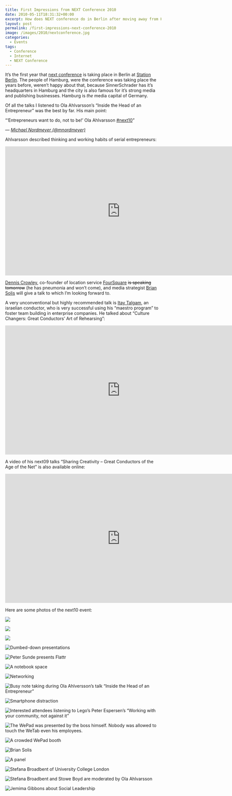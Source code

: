 ```yaml
---
title: First Impressions from NEXT Conference 2010
date: 2010-05-11T18:31:32+00:00
excerpt: How does NEXT conference do in Berlin after moving away from Hamburg?
layout: post
permalink: /first-impressions-next-conference-2010
image: /images/2010/nextconference.jpg
categories:
  - Events
tags:
  - Conference
  - Internet
  - NEXT Conference
---
```

It’s the first year that [next conference](https://nextconf.eu/) is taking place in Berlin at [Station Berlin](https://www.station-berlin.de/). The people of Hamburg, were the conference was taking place the years before, weren’t happy about that, because SinnerSchrader has it’s headquarters in Hamburg and the city is also famous for it’s strong media and publishing businesses. Hamburg is _the_ media capital of Germany.

Of all the talks I listened to Ola Ahlvarsson’s “Inside the Head of an Entrepreneur” was the best by far. His main point:

<q>‘Entrepreneurs want to do, not to be!’ Ola Ahlvarsson [#next10](https://twitter.com/search?q=%23next10)</q>

— <cite>[Michael Nordmeyer (@mnordmeyer)](https://twitter.com/mnordmeyer/statuses/13791338476)</cite>

Ahlvarsson described thinking and working habits of serial entrepreneurs:

<iframe src="https://video.nextconf.eu/v.ihtml?photo%5fid=855720" width="740" height="416" frameborder="0" scrolling="no" allowfullscreen="allowfullscreen"></iframe>

[Dennis Crowley](http://denniscrowley.com/), co-founder of location service [FourSquare](https://foursquare.com/) ~~is speaking tomorrow~~ (he has pneumonia and won’t come), and media strategist [Brian Solis](http://www.briansolis.com/) will give a talk to which I’m looking forward to.

A very unconventional but highly recommended talk is [Itay Talgam](http://www.talgam.com/), an israelian conductor, who is very successful using his “maestro program” to foster team building in enterprise companies. He talked about “Culture Changers: Great Conductors’ Art of Rehearsing”:

<iframe src="https://video.nextconf.eu/v.ihtml?photo%5fid=885184" width="740" height="416" frameborder="0" scrolling="no" allowfullscreen="allowfullscreen"></iframe>

A video of his next09 talks “Sharing Creativity – Great Conductors of the Age of the Net” is also available online:

<iframe src="https://video.nextconf.eu/v.ihtml?photo%5fid=923266" width="740" height="416" frameborder="0" scrolling="no" allowfullscreen="allowfullscreen"></iframe>

Here are some photos of the next10 event:

![](/images/2010/IMG_0223.jpg)

![](/images/2010/IMG_0224.jpg)

![](/images/2010/IMG_0227.jpg)

![Dumbed-down presentations](/images/2010/IMG_0229.jpg "Dumbed-down presentations")

![Peter Sunde presents Flattr](/images/2010/IMG_0235.jpg "Peter Sunde presents Flattr")

![A notebook space](/images/2010/IMG_0239.jpg "A notebook space")

![Networking](/images/2010/IMG_0240.jpg "Networking")

![Busy note taking during Ola Ahlversson’s talk “Inside the Head of an Entrepreneur”](/images/2010/IMG_0244.jpg "Busy note taking during Ola Ahlversson’s talk “Inside the Head of an Entrepreneur”")

![Smartphone distraction](/images/2010/IMG_0250.jpg "Smartphone distraction")

![Interested attendees listening to Lego’s Peter Espersen’s “Working with your community, not against it”](/images/2010/IMG_0257.jpg "Interested attendees listening to Lego’s Peter Espersen’s “Working with your community, not against it”")

![The WePad was presented by the boss himself. Nobody was allowed to touch the WeTab even his employees.](/images/2010/IMG_0261.jpg "The WePad was presented by the boss himself. Nobody was allowed to touch the WeTab even his employees.")

![A crowded WePad booth](/images/2010/IMG_0260.jpg "A crowded WePad booth")

![Brian Solis](/images/2010/IMG_0258.jpg "Brian Solis")

![A panel](/images/2010/IMG_0259.jpg "A panel")

![Stefana Broadbent of University College London](/images/2010/IMG_0262.jpg "Stefana Broadbent of University College London")

![Stefana Broadbent and Stowe Boyd are moderated by Ola Ahlvarsson](/images/2010/IMG_0264.jpg "Stefana Broadbent and Stowe Boyd are moderated by Ola Ahlvarsson")

![Jemima Gibbons about Social Leadership](/images/2010/IMG_0266.jpg "Jemima Gibbons about Social Leadership")